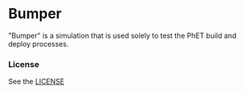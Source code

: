 Bumper
================

"Bumper" is a simulation that is used solely to test the PhET build and deploy processes. 

### License
See the <a href="https://github.com/phetsims/bumper/blob/master/LICENSE" target="_blank">LICENSE</a>
